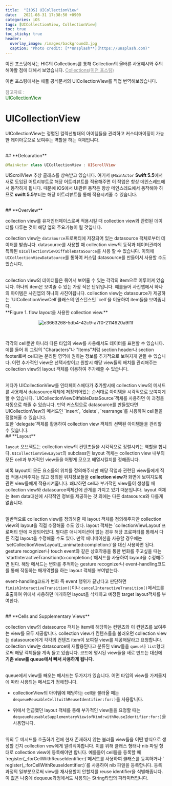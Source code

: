 ```yaml
---
title:  "[iOS] UICollectionView"
date:   2021-08-31 17:38:50 +0900
categories: iOS
tags: [UICollectionView, CollectionView]
toc: true
toc_sticky: true
header:
  overlay_image: /images/background3.jpg
  caption: "Photo credit: [**Unsplash**](https://unsplash.com)"
---
```


이전 포스팅에서는 HIG의 Collections를 통해 Collection의 올바른 사용예시와 주의해야할 점에 대해서 보았습니다. <a href ="https://developer.apple.com/documentation/uikit/uicollectionview" style="color:gray"><U>Collections(이전 포스팅)</U></a>

이번 포스팅에서는 애플 공식문서의 UICollectionView를 직접 번역해보겠습니다.

<span style="color:gray">참고자료 : <br></span><a href ="https://developer.apple.com/documentation/uikit/uicollectionview" style="color:darkgreen"><U>UICollectionView</U></a>

# **UICollectionView**

UICollectionView는 정렬된 컬렉션형태의 아이템들을 관리하고 커스터마이징이 가능한 레이아웃으로 보여주는 역할을 하는 객체입니다.


<br>
## **Delcaration**

```swift
@MainActor class UICollectionView : UIScrollView
```
UIScrollView 추상 클래스를 상속받고 있습니다. 여기서 `@MainActor` **Swift 5.5**에서 새로 도입된 어트리뷰트로 해당 어트리뷰트를 적용해주면 이 작업은 항상 메인스레드에서 동작하게 됩니다. 때문에 iOS에서 UI관련 동작은 항상 메인스레드에서 동작해야 하므로 **swift 5.5**부터는 해당 어트리뷰트를 통해 적용시켜줄 수 있습니다.


<br>
## **Overview**

collection view를 유저인터페이스로써 적용시킬 때 collection view와 관련된 데이터를 다루는 것이 해당 앱의 주요기능이 될 것입니다.

collection view는 `dataSource`프로퍼티에 저장되어 있는 datasource 객체로부터 데이터를 받습니다. datasource를 사용할 때 collection view의 동작과 데이터관리에 특화된 `UICollectionViewDiffableDataSource`를 사용 할 수 있습니다. 이외에 `UICollectionViewDataSource`를 통하여 커스텀 datasource를 만들어서 사용할 수도 있습니다.

<br>
collection view의 데이터들은 묶어서 보여줄 수 있는 각각의 item으로 이루어져 있습니다. 하나의 item은 보여줄 수 있는 가장 작은 단위입니다. 예를들어 사진앱에서 하나의 아이템은 사진앱의 하나의 사진이됩니다. collection view는 datasource가 제공하는 `UICollectionViewCell`클래스의 인스턴스인 `cell`을 이용하여 item들을 보여줍니다.

<br>
**Figure 1. flow layout을 사용한 collection view.**
<p align="center"><img alt="e3663268-5db4-42c9-a7f0-2114920a9f1f" src="https://user-images.githubusercontent.com/56648865/131495585-b33e56a7-8e96-495f-b13e-e690779e7c4d.png"></p>
<br>

각각의 cell뿐만 아니라 다른 타입의 view를 사용해서도 데이터를 표현할 수 있습니다. 예를 들어 위 그림의 "Characters"나 "Items"처럼 section header나 section footer로써 cell과는 분리된 영역에 원하는 정보를 추가적으로 보여지게 만들 수 있습니다. 이런 추가적인 view은 선택사항이고 원할시 해당 view들의 배치를 관리해주는 collection view의 layout 객체를 이용하여 추가해줄 수 있습니다.

<br>
게다가 UICollectionView를 인터페이스에다가 추가할시에 collection view의 메서드를 사용해서 datasource객체에 저장되어있는 순서대로 아이템을 시각적으로 보여지게 할 수 있습니다. `UICollectionViewDiffableDataSource`객체를 사용하면 이 과정을 자동으로 해줄 수 있습니다. 만약 커스텀으로 datasource를 만들었다면 UICollectionView의 메서드인 `insert`, `delete`, `rearrange`를 사용하여 cell들을 정렬해줄 수 있습니다.

<br>
또한 `delegate`객체를 활용하여 collection view 객체의 선택된 아이템들을 관리할 수 있습니다.


<br>
## **Layout**

`layout` 오브젝트는 collection view의 컨텐츠들을 시각적으로 정렬시키는 역할을 합니다. `UICollectionViewLayout`의 subclass인 layout 객체는 collection view 내부의 모든 cell과 부가적인 view들을 어떻게 모으고 배열시킬지를 정해줍니다. 

비록 layout이 모든 요소들의 위치를 정의해주지만 해당 작업과 관련된 view들에게 직접 적용시켜주지는 않고 정의된 위치정보들을 **collection view가** 화면에 보여지도록 관련 view들에게 적용시켜줍니다. 왜냐하면 cell과 부가적인 view들이 생성될 때 collection view와 datasource객체간에 관계를 가지고 있기 때문입니다. layout 객체는 item data대신에 시각적인 정보를 제공하는 것 외에는 다른 datasource와 다를게 없습니다.

<br>
일반적으로 collection view를 정의해줄 때 layout 객체를 정의해주지만 collection view의 layout을 직접 수정해줄 수도 있다. layout 객체는 `collectionViewLayout`프로퍼티 안에 저장되어있다. 별다른 애니메이션이 없는 경우 해당 프로퍼티를 통해서 다른 직접 layout을 수정해줄 수도 있다. 만약 에니메이션을 사용할 경우에는 `setCollectionViewLayout(_:animated:completion:)`을 대신 사용하면 된다.

<br>
gesture recognizer나 touch event와 같은 상호작용을 통한 변화를 주고싶을 때는 `startInteractiveTransition(to:completion:)`메서드를 사용하여 layout을 수정해주면 된다. 해당 메서드는 변화를 추적하는 gesture recognizer나 event-handling코드를 통해 작동하는 매개역할을 하는 layout 객체를 부여받는다.

event-handling코드가 변화 즉 event 행위가 끝났다고 판단하면 `finishInteractiveTransition()`이나 `cancelInteractiveTransition()`메서드를 호출하여 위에서 사용하던 매개하던 layout을 삭제하고 예정된 target layout객체를 부여한다.


<br>
## **Cells and Supplementary Views**

collection view의 datasource 객체는 item에 해당하는 컨텐츠와 이 컨텐츠를 보여주는 view를 모두 제공합니다. collection view가 컨텐츠들을 불러오면 collection view는 datasource에게 각각의 컨텐츠 item이 보여질 view를 제공해달라고 요청합니다. collection view는 datasource에 재활용된다고 분류된 view들을 `queue`나 `list`형태로써 해당 객체들을 계속 들고 있습니다. 코드에 명시된 view들을 새로 만드는 대신에 **기존 view를 queue에서 빼서 사용하게 됩니다.**

<br>
queue에서 view를 빼오는 메서드는 두가지가 있습니다. 어떤 타입의 view를 가져올지에 따라 사용되는 메서드가 정해집니다.

- collectionView의 아이템에 해당하는 cell을 불러올 때는 `dequeueReusableCell(withReuseIdentifier:for:)`을 사용합니다.
    
- 위에서 언급했던 layout 객체를 통해 부가적인 view들을 요청할 때는 `dequeueReusableSupplementaryView(ofKind:withReuseIdentifier:for:)`을 사용합니다.

<br>
위의 두 메서드를 호출하기 전에 현재 존재하지 않는 불러올 view들을 어떤 방식으로 생성할 건지 collection vew에게 알려줘야합니다. 이를 위해 클래스 형태나 nib 파일 형태로 collection view에 등록해야만 합니다. 예를들어 cell들을 등록할 때 `register(_:forCellWithReuseIdentifier:)`메서드를 사용하여 클래스를 등록하거나 ` register(_:forCellWithReuseIdentifier:)`를 사용하여 nib 파일을 등록합니다. 등록 과정의 일부분으로써 view를 재사용할지 안할지를 reuse identifier을 식별해줍니다. 이 값은 나중에 dequeue과정에서도 사용되는 String타입의 파라미터입니다.